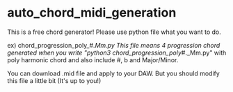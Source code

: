 # auto_chord_midi_generation

This is a free chord generator!
Please use python file what you want to do.

ex) chord_progression_poly_#._Mm.py 
This file means 4 progression chord generated when you write "python3 chord_progression_poly_#._Mm.py"
with poly harmonic chord and also include #, b and Major/Minor.

You can download .mid file and apply to your DAW.
But you should modify this file a little bit (It's up to you!)
